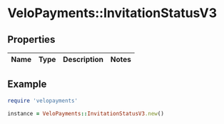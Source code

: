 # VeloPayments::InvitationStatusV3

## Properties

| Name | Type | Description | Notes |
| ---- | ---- | ----------- | ----- |

## Example

```ruby
require 'velopayments'

instance = VeloPayments::InvitationStatusV3.new()
```

